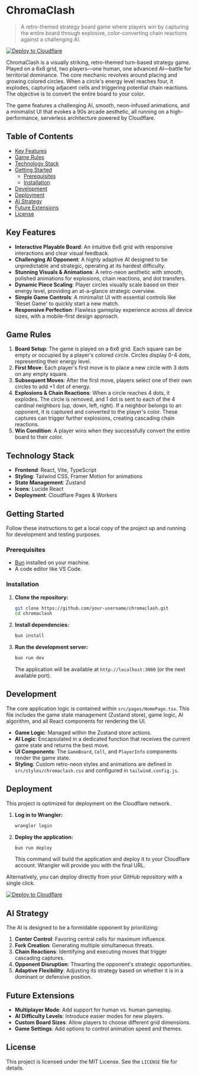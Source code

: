 # ChromaClash

> A retro-themed strategy board game where players win by capturing the entire board through explosive, color-converting chain reactions against a challenging AI.

[![Deploy to Cloudflare](https://deploy.workers.cloudflare.com/button)](https://deploy.workers.cloudflare.com/?url=https://github.com/semeerwork/generated-app-20250925-035825)

ChromaClash is a visually striking, retro-themed turn-based strategy game. Played on a 6x6 grid, two players—one human, one advanced AI—battle for territorial dominance. The core mechanic revolves around placing and growing colored circles. When a circle's energy level reaches four, it explodes, capturing adjacent cells and triggering potential chain reactions. The objective is to convert the entire board to your color.

The game features a challenging AI, smooth, neon-infused animations, and a minimalist UI that evokes a 90s arcade aesthetic, all running on a high-performance, serverless architecture powered by Cloudflare.

## Table of Contents

- [Key Features](#key-features)
- [Game Rules](#game-rules)
- [Technology Stack](#technology-stack)
- [Getting Started](#getting-started)
  - [Prerequisites](#prerequisites)
  - [Installation](#installation)
- [Development](#development)
- [Deployment](#deployment)
- [AI Strategy](#ai-strategy)
- [Future Extensions](#future-extensions)
- [License](#license)

## Key Features

- **Interactive Playable Board**: An intuitive 6x6 grid with responsive interactions and clear visual feedback.
- **Challenging AI Opponent**: A highly adaptive AI designed to be unpredictable and strategic, operating at its hardest difficulty.
- **Stunning Visuals & Animations**: A retro-neon aesthetic with smooth, polished animations for explosions, chain reactions, and dot transfers.
- **Dynamic Piece Scaling**: Player circles visually scale based on their energy level, providing an at-a-glance strategic overview.
- **Simple Game Controls**: A minimalist UI with essential controls like 'Reset Game' to quickly start a new match.
- **Responsive Perfection**: Flawless gameplay experience across all device sizes, with a mobile-first design approach.

## Game Rules

1.  **Board Setup**: The game is played on a 6x6 grid. Each square can be empty or occupied by a player's colored circle. Circles display 0-4 dots, representing their energy level.
2.  **First Move**: Each player's first move is to place a new circle with 3 dots on any empty square.
3.  **Subsequent Moves**: After the first move, players select one of their own circles to add +1 dot of energy.
4.  **Explosions & Chain Reactions**: When a circle reaches 4 dots, it explodes. The circle is removed, and 1 dot is sent to each of the 4 cardinal neighbors (up, down, left, right). If a neighbor belongs to an opponent, it is captured and converted to the player's color. These captures can trigger further explosions, creating cascading chain reactions.
5.  **Win Condition**: A player wins when they successfully convert the entire board to their color.

## Technology Stack

- **Frontend**: React, Vite, TypeScript
- **Styling**: Tailwind CSS, Framer Motion for animations
- **State Management**: Zustand
- **Icons**: Lucide React
- **Deployment**: Cloudflare Pages & Workers

## Getting Started

Follow these instructions to get a local copy of the project up and running for development and testing purposes.

### Prerequisites

- [Bun](https://bun.sh/) installed on your machine.
- A code editor like VS Code.

### Installation

1.  **Clone the repository:**
    ```sh
    git clone https://github.com/your-username/chromaclash.git
    cd chromaclash
    ```

2.  **Install dependencies:**
    ```sh
    bun install
    ```

3.  **Run the development server:**
    ```sh
    bun run dev
    ```
    The application will be available at `http://localhost:3000` (or the next available port).

## Development

The core application logic is contained within `src/pages/HomePage.tsx`. This file includes the game state management (Zustand store), game logic, AI algorithm, and all React components for rendering the UI.

- **Game Logic**: Managed within the Zustand store actions.
- **AI Logic**: Encapsulated in a dedicated function that receives the current game state and returns the best move.
- **UI Components**: The `GameBoard`, `Cell`, and `PlayerInfo` components render the game state.
- **Styling**: Custom retro-neon styles and animations are defined in `src/styles/chromaclash.css` and configured in `tailwind.config.js`.

## Deployment

This project is optimized for deployment on the Cloudflare network.

1.  **Log in to Wrangler:**
    ```sh
    wrangler login
    ```

2.  **Deploy the application:**
    ```sh
    bun run deploy
    ```
    This command will build the application and deploy it to your Cloudflare account. Wrangler will provide you with the final URL.

Alternatively, you can deploy directly from your GitHub repository with a single click.

[![Deploy to Cloudflare](https://deploy.workers.cloudflare.com/button)](https://deploy.workers.cloudflare.com/?url=https://github.com/semeerwork/generated-app-20250925-035825)

## AI Strategy

The AI is designed to be a formidable opponent by prioritizing:

1.  **Center Control**: Favoring central cells for maximum influence.
2.  **Fork Creation**: Generating multiple simultaneous threats.
3.  **Chain Reactions**: Identifying and executing moves that trigger cascading captures.
4.  **Opponent Disruption**: Thwarting the opponent's strategic opportunities.
5.  **Adaptive Flexibility**: Adjusting its strategy based on whether it is in a dominant or defensive position.

## Future Extensions

- **Multiplayer Mode**: Add support for human vs. human gameplay.
- **AI Difficulty Levels**: Introduce easier modes for new players.
- **Custom Board Sizes**: Allow players to choose different grid dimensions.
- **Game Settings**: Add options to control animation speed and themes.

## License

This project is licensed under the MIT License. See the `LICENSE` file for details.